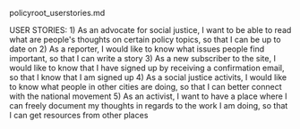 policyroot_userstories.md

USER STORIES:
	1) As an advocate for social justice, I want to be able to read what are people's thoughts on certain policy topics, so that I can be up to date on 
	2) As a reporter, I would like to know what issues people find important, so that I can write a story
	3) As a new subscriber to the site, I would like to know that I have signed up by receiving a confirmation email, so that I know that I am signed up
	4) As a social justice activits, I would like to know what people in other cities are doing, so that I can better connect with the national movement
	5) As an activist, I want to have a place where I can freely document my thoughts in regards to the work I am doing, so that I can get resources from other places